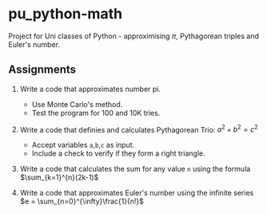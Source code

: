 # pu_python-math

Project for Uni classes of Python - approximising $\pi$, Pythagorean triples and Euler's number.

## Assignments

1. Write a code that approximates number pi.
    - Use Monte Carlo's method.
    - Test the program for 100 and 10K tries.

2. Write a code that definies and calculates Pythagorean Trio: $a^2+b^2=c^2$
    - Accept variables `a`,`b`,`c` as input.
    - Include a check to verify if they form a right triangle.

3. Write a code that calculates the sum for any value `n` using the formula
    $\sum_{k=1}^{n}(2k-1)$

4. Write a code that approximates Euler's number using the infinite series
    $e = \sum_{n=0}^{\infty}\frac{1}{n!}$
